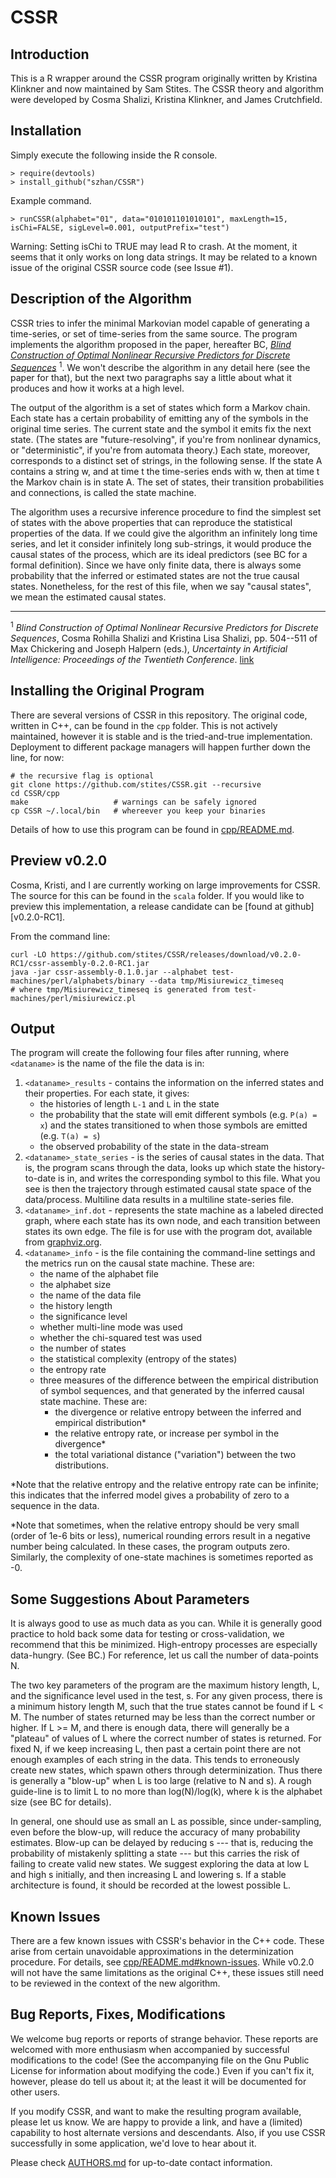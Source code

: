 CSSR
=======

Introduction
--------------
This is a R wrapper around the CSSR program originally written by Kristina Klinkner and now maintained by Sam Stites. The CSSR theory and algorithm were developed by Cosma Shalizi, Kristina Klinkner, and James Crutchfield.

Installation
--------------
Simply execute the following inside the R console.

```
> require(devtools)
> install_github("szhan/CSSR")
```

Example command.
```
> runCSSR(alphabet="01", data="010101101010101", maxLength=15, isChi=FALSE, sigLevel=0.001, outputPrefix="test")
```

Warning: Setting isChi to TRUE may lead R to crash. At the moment, it seems that it only works on long data strings. It may be related to a known issue of the original CSSR source code (see Issue #1).

Description of the Algorithm
--------------
CSSR tries to infer the minimal Markovian model capable of generating a
time-series, or set of time-series from the same source. The program implements
the algorithm proposed in the paper, hereafter BC, _[Blind Construction of
Optimal Nonlinear Recursive Predictors for Discrete Sequences][arxiv]_
<sup>1</sup>.  We won't describe the algorithm in any detail here (see the paper
for that), but the next two paragraphs say a little about what it produces and
  how it works at a high level.

The output of the algorithm is a set of states which form a Markov chain. Each
state has a certain probability of emitting any of the symbols in the original
time series. The current state and the symbol it emits fix the next state.  (The
states are "future-resolving", if you're from nonlinear dynamics, or
"deterministic", if you're from automata theory.) Each state, moreover,
corresponds to a distinct set of strings, in the following sense. If the state A
contains a string w, and at time t the time-series ends with w, then at time t
the Markov chain is in state A. The set of states, their transition
probabilities and connections, is called the state machine.

The algorithm uses a recursive inference procedure to find the simplest set of
states with the above properties that can reproduce the statistical properties
of the data. If we could give the algorithm an infinitely long time series, and
let it consider infinitely long sub-strings, it would produce the causal states
of the process, which are its ideal predictors (see BC for a formal definition).
Since we have only finite data, there is always some probability that the
inferred or estimated states are not the true causal states.  Nonetheless, for
the rest of this file, when we say "causal states", we mean the estimated causal
states.

---

<sup>1</sup> _Blind Construction of Optimal Nonlinear Recursive Predictors for
Discrete Sequences_, Cosma Rohilla Shalizi and Kristina Lisa Shalizi, pp.
504--511 of Max Chickering and Joseph Halpern (eds.), _Uncertainty in Artificial
Intelligence: Proceedings of the Twentieth Conference_. [link][arxiv]

[arxiv]: http://arxiv.org/abs/cs.LG/0406011


Installing the Original Program
--------------

There are several versions of CSSR in this repository. The original code,
written in C++, can be found in the `cpp` folder. This is not actively
maintained, however it is stable and is the tried-and-true implementation.
Deployment to different package managers will happen further down the line,
for now:

    # the recursive flag is optional
    git clone https://github.com/stites/CSSR.git --recursive
    cd CSSR/cpp
    make                   # warnings can be safely ignored
    cp CSSR ~/.local/bin   # whereever you keep your binaries

Details of how to use this program can be found in [cpp/README.md](cpp/README.md).


Preview v0.2.0
--------------
Cosma, Kristi, and I are currently working on large improvements for CSSR. The
source for this can be found in the `scala` folder. If you would like to preview
this implementation, a release candidate can be [found at github][v0.2.0-RC1].

From the command line:

    curl -LO https://github.com/stites/CSSR/releases/download/v0.2.0-RC1/cssr-assembly-0.2.0-RC1.jar
    java -jar cssr-assembly-0.1.0.jar --alphabet test-machines/perl/alphabets/binary --data tmp/Misiurewicz_timeseq
    # where tmp/Misiurewicz_timeseq is generated from test-machines/perl/misiurewicz.pl

Output
--------------------

The program will create the following four files after running, where
`<dataname>` is the name of the file the data is in:

  1. `<dataname>_results` - contains the information on the inferred states and
     their properties. For each state, it gives:
      * the histories of length `L-1` and `L` in the state
      * the probability that the state will emit different symbols
        (e.g. `P(a) = x`) and the states transitioned to when those symbols are
        emitted (e.g.  `T(a) = s`)
      * the observed probability of the state in the data-stream
  2. `<dataname>_state_series` - is the series of causal states in the data.
     That is, the program scans through the data, looks up which state the
     history-to-date is in, and writes the corresponding symbol to this file.
     What you see is then the trajectory through estimated causal state space of
     the data/process. Multiline data results in a multiline state-series file.
  3. `<dataname>_inf.dot` - represents the state machine as a labeled directed
     graph, where each state has its own node, and each transition between
     states its own edge. The file is for use with the program dot, available
     from [graphviz.org](http://www.graphviz.org).
  4. `<dataname>_info` - is the file containing the command-line settings and
     the metrics run on the causal state machine. These are:
      * the name of the alphabet file
      * the alphabet size
      * the name of the data file
      * the history length
      * the significance level
      * whether multi-line mode was used
      * whether the chi-squared test was used
      * the number of states
      * the statistical complexity (entropy of the states)
      * the entropy rate
      * three measures of the difference between the empirical distribution of
        symbol sequences, and that generated by the inferred causal state
        machine. These are:
        + the divergence or relative entropy between the inferred and empirical
          distribution*
        + the relative entropy rate, or increase per symbol in the divergence*
        + the total variational distance ("variation") between the two
          distributions.

*Note that the relative entropy and the relative entropy rate can be infinite;
this indicates that the inferred model gives a probability of zero to a
sequence in the data.

*Note that sometimes, when the relative entropy should be very small (order of
1e-6 bits or less), numerical rounding errors result in a negative number being
calculated. In these cases, the program outputs zero. Similarly, the
complexity of one-state machines is sometimes reported as -0.

Some Suggestions About Parameters
------------------------------

It is always good to use as much data as you can. While it is generally good
practice to hold back some data for testing or cross-validation, we recommend
that this be minimized. High-entropy processes are especially data-hungry.
(See BC.) For reference, let us call the number of data-points N.

The two key parameters of the program are the maximum history length, L, and
the significance level used in the test, s. For any given process, there is a
minimum history length M, such that the true states cannot be found if L < M.
The number of states returned may be less than the correct number or higher.
If L >= M, and there is enough data, there will generally be a "plateau" of
values of L where the correct number of states is returned. For fixed N, if we
keep increasing L, then past a certain point there are not enough examples of
each string in the data. This tends to erroneously create new states, which
spawn others through determinization. Thus there is generally a "blow-up" when
L is too large (relative to N and s). A rough guide-line is to limit L to no
more than log(N)/log(k), where k is the alphabet size (see BC for
details).

In general, one should use as small an L as possible, since under-sampling,
even before the blow-up, will reduce the accuracy of many probability
estimates. Blow-up can be delayed by reducing s --- that is, reducing the
probability of mistakenly splitting a state --- but this carries the risk of
failing to create valid new states. We suggest exploring the data at low L and
high s initially, and then increasing L and lowering s. If a stable
architecture is found, it should be recorded at the lowest possible L.


Known Issues
------------------------
There are a few known issues with CSSR's behavior in the C++ code. These arise
from certain unavoidable approximations in the determinization procedure. For
details, see [cpp/README.md#known-issues](cpp/README.md#known-issues). While
v0.2.0 will not have the same limitations as the original C++, these issues
still need to be reviewed in the context of the new algorithm.

Bug Reports, Fixes, Modifications
-----------------------------
We welcome bug reports or reports of strange behavior. These reports are
welcomed with more enthusiasm when accompanied by successful modifications to
the code! (See the accompanying file on the Gnu Public License for information
about modifying the code.) Even if you can't fix it, however, please do tell us
about it; at the least it will be documented for other users.

If you modify CSSR, and want to make the resulting program available, please let
us know. We are happy to provide a link, and have a (limited) capability to host
alternate versions and descendants. Also, if you use CSSR successfully in some
application, we'd love to hear about it.

Please check [AUTHORS.md](AUTHORS.md) for up-to-date contact information.
